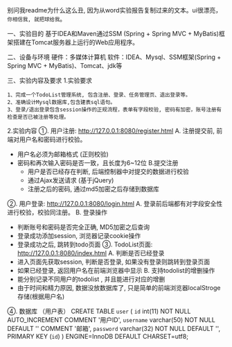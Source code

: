 别问我readme为什么这么丑, 因为从word实验报告复制过来的文本。ui很漂亮，`你相信我, 就把球给我`。

一、实验目的
基于IDEA和Maven通过SSM (Spring + Spring MVC + MyBatis)框架搭建在Tomcat服务器上运行的Web应用程序。

二、设备与环境
硬件：多媒体计算机
软件：IDEA、Mysql、SSM框架(Spring + Spring MVC + MyBatis)、Tomcat、jdk等

三、实验内容及要求
1.实验要求

    1、完成一个TodoList管理系统, 包含注册、登录、任务管理页、退出登录等。
    2、准确设计Mysql数据库,包含建表sql语句。
    3、登录/退出登录包含session操作的正规流程，表单有字段校验, 密码有加密，账号注册有检查是否已被注册等处理。

2.实验内容
①. 用户注册:  http://127.0.0.1:8080/register.html
A. 注册提交前, 前端对用户名和密码进行校验。
- 用户名必须为邮箱格式 (正则校验)
- 密码和再次输入密码是否一致，且长度为6~12位
B.提交注册
  - 用户是否已经存在判断, 后端控制器中对提交的数据进行校验
  - 通过Ajax发送请求 (基于jQuery)
  - 注册之后的密码, 通过md5加密之后存储到数据库

②. 用户登录:  http://127.0.0.1:8080/login.html
   A. 登录前后端都有对字段安全性进行校验，校验同注册。
   B. 登录操作
   - 判断账号和密码是否完全正确, MD5加密之后查询
   - 登录成功添加session, 浏览器记录cookie操作
   - 登录成功之后, 跳转到todo页面
③.  TodoList页面: http://127.0.0.1:8080/index.html
  A. 判断是否已经登录
   - 进入页面先获取session, 判断是否登录, 如果没有登录则跳转到登录页面
   - 如果已经登录, 返回用户名在前端浏览器中显示
B. 支持todolist的增删操作
   - 能分别记录不同用户的todolist , 并且能进行对应的增删
   - 由于时间和精力原因, 数据没放数据库了, 只是简单的前端浏览器localStroge存储(根据用户名)

④. 数据库 （用户表）
CREATE TABLE `user` (
  `id` int(11) NOT NULL AUTO_INCREMENT COMMENT '用户ID',
  `username` varchar(50) NOT NULL DEFAULT '' COMMENT '邮箱',
  `password` varchar(32) NOT NULL DEFAULT '',
  PRIMARY KEY (`id`)
) ENGINE=InnoDB DEFAULT CHARSET=utf8;




